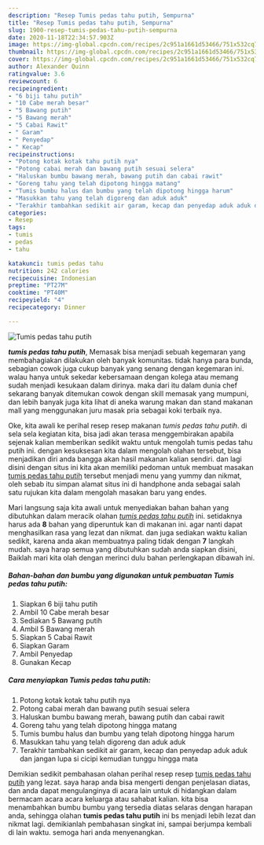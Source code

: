 ```yaml
---
description: "Resep Tumis pedas tahu putih, Sempurna"
title: "Resep Tumis pedas tahu putih, Sempurna"
slug: 1900-resep-tumis-pedas-tahu-putih-sempurna
date: 2020-11-18T22:34:57.903Z
image: https://img-global.cpcdn.com/recipes/2c951a1661d53466/751x532cq70/tumis-pedas-tahu-putih-foto-resep-utama.jpg
thumbnail: https://img-global.cpcdn.com/recipes/2c951a1661d53466/751x532cq70/tumis-pedas-tahu-putih-foto-resep-utama.jpg
cover: https://img-global.cpcdn.com/recipes/2c951a1661d53466/751x532cq70/tumis-pedas-tahu-putih-foto-resep-utama.jpg
author: Alexander Quinn
ratingvalue: 3.6
reviewcount: 6
recipeingredient:
- "6 biji tahu putih"
- "10 Cabe merah besar"
- "5 Bawang putih"
- "5 Bawang merah"
- "5 Cabai Rawit"
- " Garam"
- " Penyedap"
- " Kecap"
recipeinstructions:
- "Potong kotak kotak tahu putih nya"
- "Potong cabai merah dan bawang putih sesuai selera"
- "Haluskan bumbu bawang merah, bawang putih dan cabai rawit"
- "Goreng tahu yang telah dipotong hingga matang"
- "Tumis bumbu halus dan bumbu yang telah dipotong hingga harum"
- "Masukkan tahu yang telah digoreng dan aduk aduk"
- "Terakhir tambahkan sedikit air garam, kecap dan penyedap aduk aduk dan jangan lupa si cicipi kemudian tunggu hingga mata"
categories:
- Resep
tags:
- tumis
- pedas
- tahu

katakunci: tumis pedas tahu 
nutrition: 242 calories
recipecuisine: Indonesian
preptime: "PT27M"
cooktime: "PT40M"
recipeyield: "4"
recipecategory: Dinner

---
```



![Tumis pedas tahu putih](https://img-global.cpcdn.com/recipes/2c951a1661d53466/751x532cq70/tumis-pedas-tahu-putih-foto-resep-utama.jpg)

<b><i>tumis pedas tahu putih</i></b>, Memasak bisa menjadi sebuah kegemaran yang membahagiakan dilakukan oleh banyak komunitas. tidak hanya para bunda, sebagian cowok juga cukup banyak yang senang dengan kegemaran ini. walau hanya untuk sekedar kebersamaan dengan kolega atau memang sudah menjadi kesukaan dalam dirinya. maka dari itu dalam dunia chef sekarang banyak ditemukan cowok dengan skill memasak yang mumpuni, dan lebih banyak juga kita lihat di aneka warung makan dan stand makanan mall yang menggunakan juru masak pria sebagai koki terbaik nya.

Oke, kita awali ke perihal resep resep makanan <i>tumis pedas tahu putih</i>. di sela sela kegiatan kita, bisa jadi akan terasa menggembirakan apabila sejenak kalian memberikan sedikit waktu untuk mengolah tumis pedas tahu putih ini. dengan kesuksesan kita dalam mengolah olahan tersebut, bisa menjadikan diri anda bangga akan hasil makanan kalian sendiri. dan lagi disini dengan situs ini kita akan memiliki pedoman untuk membuat masakan <u>tumis pedas tahu putih</u> tersebut menjadi menu yang yummy dan nikmat, oleh sebab itu simpan alamat situs ini di handphone anda sebagai salah satu rujukan kita dalam mengolah masakan baru yang endes.




Mari langsung saja kita awali untuk menyediakan bahan bahan yang dibutuhkan dalam meracik olahan <u><i>tumis pedas tahu putih</i></u> ini. setidaknya harus ada <b>8</b> bahan yang diperuntuk kan di makanan ini. agar nanti dapat menghasilkan rasa yang lezat dan nikmat. dan juga sediakan waktu kalian sedikit, karena anda akan membuatnya paling tidak dengan <b>7</b> langkah mudah. saya harap semua yang dibutuhkan sudah anda siapkan disini, Baiklah mari kita olah dengan merinci dulu bahan perlengkapan dibawah ini.

<!--inarticleads1-->

##### Bahan-bahan dan bumbu yang digunakan untuk pembuatan Tumis pedas tahu putih:

1. Siapkan 6 biji tahu putih
1. Ambil 10 Cabe merah besar
1. Sediakan 5 Bawang putih
1. Ambil 5 Bawang merah
1. Siapkan 5 Cabai Rawit
1. Siapkan  Garam
1. Ambil  Penyedap
1. Gunakan  Kecap




<!--inarticleads2-->

##### Cara menyiapkan Tumis pedas tahu putih:

1. Potong kotak kotak tahu putih nya
1. Potong cabai merah dan bawang putih sesuai selera
1. Haluskan bumbu bawang merah, bawang putih dan cabai rawit
1. Goreng tahu yang telah dipotong hingga matang
1. Tumis bumbu halus dan bumbu yang telah dipotong hingga harum
1. Masukkan tahu yang telah digoreng dan aduk aduk
1. Terakhir tambahkan sedikit air garam, kecap dan penyedap aduk aduk dan jangan lupa si cicipi kemudian tunggu hingga mata




Demikian sedikit pembahasan olahan perihal resep resep <u>tumis pedas tahu putih</u> yang lezat. saya harap anda bisa mengerti dengan penjelasan diatas, dan anda dapat mengulanginya di acara lain untuk di hidangkan dalam bermacam acara acara keluarga atau sahabat kalian. kita bisa menambahkan bumbu bumbu yang tersedia diatas selaras dengan harapan anda, sehingga olahan <b>tumis pedas tahu putih</b> ini bs menjadi lebih lezat dan nikmat lagi. demikianlah pembahasan singkat ini, sampai berjumpa kembali di lain waktu. semoga hari anda menyenangkan.

